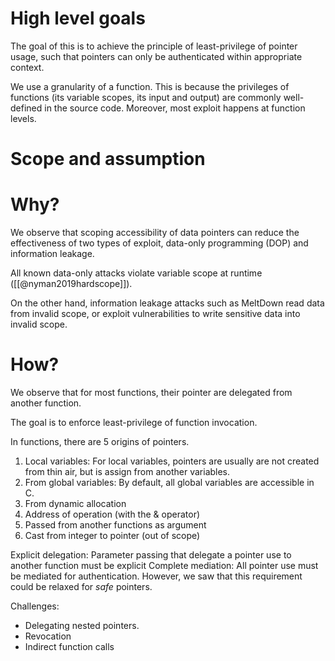 # High level goals
The goal of this is to achieve the principle of least-privilege of pointer usage, such that pointers can only be authenticated within appropriate context.  

We use a granularity of a function. This is because the privileges of functions (its variable scopes, its input and output) are commonly well-defined in the source code. Moreover, most exploit happens at function levels. 


# Scope and assumption



# Why?
We observe that scoping accessibility of data pointers can reduce the effectiveness of two types of exploit, data-only programming (DOP) and information leakage. 

All known data-only attacks violate variable scope at runtime ([[@nyman2019hardscope]]).

On the other hand, information leakage attacks  such as MeltDown read data from invalid scope, or exploit vulnerabilities to write sensitive data into invalid scope.

# How?
We observe that for most functions, their pointer are delegated from another function.

The goal is to enforce least-privilege of function invocation.


In functions, there are 5 origins of pointers.
1. Local variables: For local variables, pointers are usually are not created from thin air, but is assign from another variables.
2. From global variables: By default, all global variables are accessible in C.
3. From dynamic allocation
4. Address of operation (with the & operator)
5. Passed from another functions as argument
6. Cast from integer to pointer (out of scope)


Explicit delegation: Parameter passing that delegate a pointer use to another function must be explicit
Complete mediation: All pointer use must be mediated for authentication. However, we saw that  this requirement could be relaxed for *safe* pointers.



Challenges:
- Delegating nested pointers.
- Revocation
- Indirect function calls
